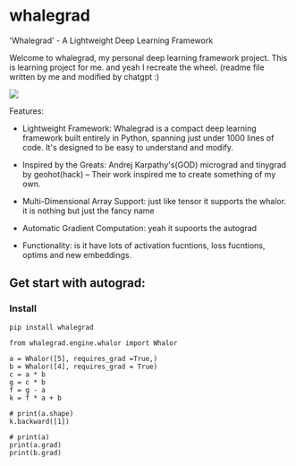 # whalegrad 

'Whalegrad' - A Lightweight Deep Learning Framework

Welcome to whalegrad, my personal deep learning framework project. This is learning project for me. and yeah I recreate the wheel. (readme file written by me and modified by chatgpt :) 

![](https://github.com/saurabhaloneai/whalegrad/blob/main/images/whalegrad.png)


Features:

* Lightweight Framework: Whalegrad is a compact deep learning framework built entirely in Python, spanning just under 1000 lines of code. It's designed to be easy to understand and modify.

* Inspired by the Greats: Andrej Karpathy's(GOD) micrograd and tinygrad by geohot(hack) – Their work inspired me to create something of my own.

* Multi-Dimensional Array Support: just like tensor it supports the whalor. it is nothing but just the fancy name 

* Automatic Gradient Computation: yeah it supoorts the autograd 

* Functionality: is it have lots of activation fucntions, loss fucntions, optims and new embeddings.

## Get start with autograd:

### Install 

```
pip install whalegrad

```


```
from whalegrad.engine.whalor import Whalor

a = Whalor([5], requires_grad =True,)
b = Whalor([4], requires_grad = True)
c = a * b
g = c * b 
f = g - a
k = f * a + b

# print(a.shape)
k.backward([1])

# print(a)
print(a.grad)
print(b.grad) 

```